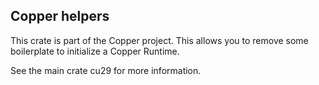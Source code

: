 ## Copper helpers 

This crate is part of the Copper project.
This allows you to remove some boilerplate to initialize a Copper Runtime.

See the main crate cu29 for more information.